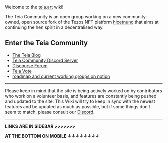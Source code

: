 Welcome to the [teia.art](https://teia.art/) wiki!


The Teia Community is an open group working on a new community-owned, open source fork of the Tezos NFT platform [hicetnunc](https://www.hicetnunc.xyz/) that aims at continuing the hen spirit in a decentralised way.





## Enter the Teia Community
- [The Teia Blog](https://blog.teia.ar)
- [Teia Community Discord Server](https://discord.gg/nFhy5Qeh)
- [Discourse Forum](https://discourse.hencommunity.quest/)
- [Teia Vote](https://vote.hencommunity.quest/)
- [roadmap and current working groups on notion](https://teia-community.notion.site/teia-community/TEIA-COMMUNITY-3a21f2ddd52b40069c7809b85a7ffbf3)



***
Please keep in mind that the site is being actively worked on by contributors who work on a volunteer basis, and features are constantly being pushed and updated to the site. This Wiki will try to keep in sync with the newest features and be updated as much as possible, but if some things don’t seem to match, please consult our [Discord](https://discord.gg/JV2ehAn2).


***

**LINKS ARE IN SIDEBAR >>>>>>>**

**AT THE BOTTOM ON MOBILE ↓↓↓↓↓↓↓↓**